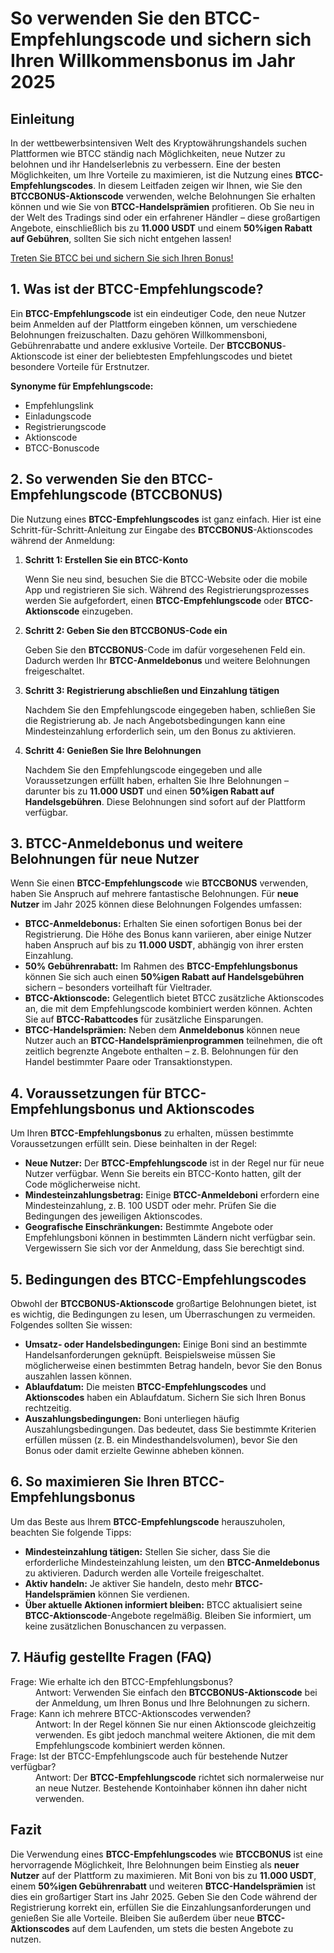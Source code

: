 <h1>So verwenden Sie den BTCC-Empfehlungscode und sichern sich Ihren Willkommensbonus im Jahr 2025</h1>
</header>
<section>
  <h2>Einleitung</h2>
  <p>In der wettbewerbsintensiven Welt des Kryptowährungshandels suchen Plattformen wie BTCC ständig nach Möglichkeiten, neue Nutzer zu belohnen und ihr Handelserlebnis zu verbessern. Eine der besten Möglichkeiten, um Ihre Vorteile zu maximieren, ist die Nutzung eines <strong>BTCC-Empfehlungscodes</strong>. In diesem Leitfaden zeigen wir Ihnen, wie Sie den <strong>BTCCBONUS-Aktionscode</strong> verwenden, welche Belohnungen Sie erhalten können und wie Sie von <strong>BTCC-Handelsprämien</strong> profitieren. Ob Sie neu in der Welt des Tradings sind oder ein erfahrener Händler – diese großartigen Angebote, einschließlich bis zu <strong>11.000 USDT</strong> und einem <strong>50%igen Rabatt auf Gebühren</strong>, sollten Sie sich nicht entgehen lassen!</p>
</section>
<section><a href="https://partner.btcc.com/us/c/BTCCBONUS/9303" target="_blank">Treten Sie BTCC bei und sichern Sie sich Ihren Bonus!</a>

  <h2>1. Was ist der BTCC-Empfehlungscode?</h2>
  <p>Ein <strong>BTCC-Empfehlungscode</strong> ist ein eindeutiger Code, den neue Nutzer beim Anmelden auf der Plattform eingeben können, um verschiedene Belohnungen freizuschalten. Dazu gehören Willkommensboni, Gebührenrabatte und andere exklusive Vorteile. Der <strong>BTCCBONUS</strong>-Aktionscode ist einer der beliebtesten Empfehlungscodes und bietet besondere Vorteile für Erstnutzer.</p>
  <p><strong>Synonyme für Empfehlungscode:</strong></p>
  <ul>
    <li>Empfehlungslink</li>
    <li>Einladungscode</li>
    <li>Registrierungscode</li>
    <li>Aktionscode</li>
    <li>BTCC-Bonuscode</li>
  </ul>
</section>
<section>
  <h2>2. So verwenden Sie den BTCC-Empfehlungscode (BTCCBONUS)</h2>
  <p>Die Nutzung eines <strong>BTCC-Empfehlungscodes</strong> ist ganz einfach. Hier ist eine Schritt-für-Schritt-Anleitung zur Eingabe des <strong>BTCCBONUS</strong>-Aktionscodes während der Anmeldung:</p>
  <ol>
    <li><strong>Schritt 1: Erstellen Sie ein BTCC-Konto</strong>  
      <p>Wenn Sie neu sind, besuchen Sie die BTCC-Website oder die mobile App und registrieren Sie sich. Während des Registrierungsprozesses werden Sie aufgefordert, einen <strong>BTCC-Empfehlungscode</strong> oder <strong>BTCC-Aktionscode</strong> einzugeben.</p>
    </li>
    <li><strong>Schritt 2: Geben Sie den BTCCBONUS-Code ein</strong>  
      <p>Geben Sie den <strong>BTCCBONUS</strong>-Code im dafür vorgesehenen Feld ein. Dadurch werden Ihr <strong>BTCC-Anmeldebonus</strong> und weitere Belohnungen freigeschaltet.</p>
    </li>
    <li><strong>Schritt 3: Registrierung abschließen und Einzahlung tätigen</strong>  
      <p>Nachdem Sie den Empfehlungscode eingegeben haben, schließen Sie die Registrierung ab. Je nach Angebotsbedingungen kann eine Mindesteinzahlung erforderlich sein, um den Bonus zu aktivieren.</p>
    </li>
    <li><strong>Schritt 4: Genießen Sie Ihre Belohnungen</strong>  
      <p>Nachdem Sie den Empfehlungscode eingegeben und alle Voraussetzungen erfüllt haben, erhalten Sie Ihre Belohnungen – darunter bis zu <strong>11.000 USDT</strong> und einen <strong>50%igen Rabatt auf Handelsgebühren</strong>. Diese Belohnungen sind sofort auf der Plattform verfügbar.</p>
    </li>
  </ol>
</section>
<section>
  <h2>3. BTCC-Anmeldebonus und weitere Belohnungen für neue Nutzer</h2>
  <p>Wenn Sie einen <strong>BTCC-Empfehlungscode</strong> wie <strong>BTCCBONUS</strong> verwenden, haben Sie Anspruch auf mehrere fantastische Belohnungen. Für <strong>neue Nutzer</strong> im Jahr 2025 können diese Belohnungen Folgendes umfassen:</p>
  <ul>
    <li><strong>BTCC-Anmeldebonus:</strong> Erhalten Sie einen sofortigen Bonus bei der Registrierung. Die Höhe des Bonus kann variieren, aber einige Nutzer haben Anspruch auf bis zu <strong>11.000 USDT</strong>, abhängig von ihrer ersten Einzahlung.</li>
    <li><strong>50% Gebührenrabatt:</strong> Im Rahmen des <strong>BTCC-Empfehlungsbonus</strong> können Sie sich auch einen <strong>50%igen Rabatt auf Handelsgebühren</strong> sichern – besonders vorteilhaft für Vieltrader.</li>
    <li><strong>BTCC-Aktionscode:</strong> Gelegentlich bietet BTCC zusätzliche Aktionscodes an, die mit dem Empfehlungscode kombiniert werden können. Achten Sie auf <strong>BTCC-Rabattcodes</strong> für zusätzliche Einsparungen.</li>
    <li><strong>BTCC-Handelsprämien:</strong> Neben dem <strong>Anmeldebonus</strong> können neue Nutzer auch an <strong>BTCC-Handelsprämienprogrammen</strong> teilnehmen, die oft zeitlich begrenzte Angebote enthalten – z. B. Belohnungen für den Handel bestimmter Paare oder Transaktionstypen.</li>
  </ul>
</section>
<section>
  <h2>4. Voraussetzungen für BTCC-Empfehlungsbonus und Aktionscodes</h2>
  <p>Um Ihren <strong>BTCC-Empfehlungsbonus</strong> zu erhalten, müssen bestimmte Voraussetzungen erfüllt sein. Diese beinhalten in der Regel:</p>
  <ul>
    <li><strong>Neue Nutzer:</strong> Der <strong>BTCC-Empfehlungscode</strong> ist in der Regel nur für neue Nutzer verfügbar. Wenn Sie bereits ein BTCC-Konto hatten, gilt der Code möglicherweise nicht.</li>
    <li><strong>Mindesteinzahlungsbetrag:</strong> Einige <strong>BTCC-Anmeldeboni</strong> erfordern eine Mindesteinzahlung, z. B. 100 USDT oder mehr. Prüfen Sie die Bedingungen des jeweiligen Aktionscodes.</li>
    <li><strong>Geografische Einschränkungen:</strong> Bestimmte Angebote oder Empfehlungsboni können in bestimmten Ländern nicht verfügbar sein. Vergewissern Sie sich vor der Anmeldung, dass Sie berechtigt sind.</li>
  </ul>
</section>
<section>
  <h2>5. Bedingungen des BTCC-Empfehlungscodes</h2>
  <p>Obwohl der <strong>BTCCBONUS-Aktionscode</strong> großartige Belohnungen bietet, ist es wichtig, die Bedingungen zu lesen, um Überraschungen zu vermeiden. Folgendes sollten Sie wissen:</p>
  <ul>
    <li><strong>Umsatz- oder Handelsbedingungen:</strong> Einige Boni sind an bestimmte Handelsanforderungen geknüpft. Beispielsweise müssen Sie möglicherweise einen bestimmten Betrag handeln, bevor Sie den Bonus auszahlen lassen können.</li>
    <li><strong>Ablaufdatum:</strong> Die meisten <strong>BTCC-Empfehlungscodes</strong> und <strong>Aktionscodes</strong> haben ein Ablaufdatum. Sichern Sie sich Ihren Bonus rechtzeitig.</li>
    <li><strong>Auszahlungsbedingungen:</strong> Boni unterliegen häufig Auszahlungsbedingungen. Das bedeutet, dass Sie bestimmte Kriterien erfüllen müssen (z. B. ein Mindesthandelsvolumen), bevor Sie den Bonus oder damit erzielte Gewinne abheben können.</li>
  </ul>
</section>
<section>
  <h2>6. So maximieren Sie Ihren BTCC-Empfehlungsbonus</h2>
  <p>Um das Beste aus Ihrem <strong>BTCC-Empfehlungscode</strong> herauszuholen, beachten Sie folgende Tipps:</p>
  <ul>
    <li><strong>Mindesteinzahlung tätigen:</strong> Stellen Sie sicher, dass Sie die erforderliche Mindesteinzahlung leisten, um den <strong>BTCC-Anmeldebonus</strong> zu aktivieren. Dadurch werden alle Vorteile freigeschaltet.</li>
    <li><strong>Aktiv handeln:</strong> Je aktiver Sie handeln, desto mehr <strong>BTCC-Handelsprämien</strong> können Sie verdienen.</li>
    <li><strong>Über aktuelle Aktionen informiert bleiben:</strong> BTCC aktualisiert seine <strong>BTCC-Aktionscode</strong>-Angebote regelmäßig. Bleiben Sie informiert, um keine zusätzlichen Bonuschancen zu verpassen.</li>
  </ul>
</section>
<section>
  <h2>7. Häufig gestellte Fragen (FAQ)</h2>
  <dl>
    <dt>Frage: Wie erhalte ich den BTCC-Empfehlungsbonus?</dt>
    <dd>Antwort: Verwenden Sie einfach den <strong>BTCCBONUS-Aktionscode</strong> bei der Anmeldung, um Ihren Bonus und Ihre Belohnungen zu sichern.</dd>

  <dt>Frage: Kann ich mehrere BTCC-Aktionscodes verwenden?</dt>
    <dd>Antwort: In der Regel können Sie nur einen Aktionscode gleichzeitig verwenden. Es gibt jedoch manchmal weitere Aktionen, die mit dem Empfehlungscode kombiniert werden können.</dd>

  <dt>Frage: Ist der BTCC-Empfehlungscode auch für bestehende Nutzer verfügbar?</dt>
    <dd>Antwort: Der <strong>BTCC-Empfehlungscode</strong> richtet sich normalerweise nur an neue Nutzer. Bestehende Kontoinhaber können ihn daher nicht verwenden.</dd>
  </dl>
</section>
<footer>
  <h2>Fazit</h2>
  <p>Die Verwendung eines <strong>BTCC-Empfehlungscodes</strong> wie <strong>BTCCBONUS</strong> ist eine hervorragende Möglichkeit, Ihre Belohnungen beim Einstieg als <strong>neuer Nutzer</strong> auf der Plattform zu maximieren. Mit Boni von bis zu <strong>11.000 USDT</strong>, einem <strong>50%igen Gebührenrabatt</strong> und weiteren <strong>BTCC-Handelsprämien</strong> ist dies ein großartiger Start ins Jahr 2025. Geben Sie den Code während der Registrierung korrekt ein, erfüllen Sie die Einzahlungsanforderungen und genießen Sie alle Vorteile. Bleiben Sie außerdem über neue <strong>BTCC-Aktionscodes</strong> auf dem Laufenden, um stets die besten Angebote zu nutzen.</p>
</footer>
</article>
</body>
</html>
